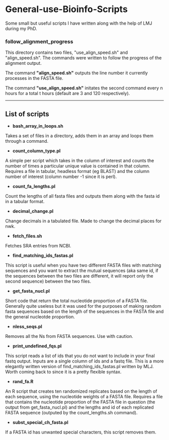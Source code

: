 # General-use-Bioinfo-Scripts
Some small but useful scripts I have written along with the help of LMJ during my PhD. 

### follow_alignment_progress 

This directory contains two files, "use_align_speed.sh" and "align_speed.sh".
The commands were written to follow the progress of the alignment output. 

The command **"align_speed.sh"** outputs the line number it currently processes in the FASTA file.

The command **"use_align_speed.sh"** initates the second command every n hours for a total t hours (default are 3 and 120 respectively). 

----------
## List of scripts

- **bash_array_in_loops.sh** 

Takes a set of files in a directory, adds them in an array and loops them through a command.

- **count_column_type.pl**

A simple per script which takes in the column of interest and counts the number of times a particular unique value is contained in that column. Requires a file in tabular, headless format (eg BLAST) and the column number of interest (column number -1 since it is perl).

- **count_fa_lengths.pl**

Count the lengths of all fasta files and outputs them along with the fasta id in a tabular format. 

- **decimal_change.pl**

Change decimals in a tabulated file. Made to change the decimal places for nwk. 

- **fetch_files.sh**

Fetches SRA entries from NCBI. 

- **find_matching_ids_fastas.pl**

This script is useful when you have two different FASTA files with matching sequences and you want to extract the mutual sequences (aka same id, if the sequences between the two files are different, it will report only the second sequence) between the two files. 

- **get_fasta_nucl.pl** 

Short code that return the total nucleotide proportion of a FASTA file. Generally quite useless but it was used for the purposes of making random fasta sequences based on the
length of the sequences in the FASTA file and the general nucleotde proportion. 

- **nless_seqs.pl**

Removes all the Ns from FASTA sequences. Use with caution. 

- **print_undefined_fqs.pl**

This script reads a list of ids that you do not want to include in your final fastq output. Inputs are a single column of ids and a fastq file. This is a more elegantly written version of find_matching_ids_fastas.pl written by MLJ. Worth coming back to since it is a pretty flexible syntax. 

- **rand_fa.R**

An R script that creates ten randomized replicates based on the length of each sequence, using the nucleotide weights of a FASTA file. Requires a file that contains the nucleotide proportion of the FASTA file in question (the output from get_fasta_nucl.pl) and the lengths and id of each replicated FASTA sequence (outputed by the count_lengths.sh command).

- **subst_special_ch_fasta.pl**

If a FASTA id has unwanted special characters, this script removes them. 

